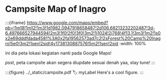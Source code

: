 # Campsite Map of Inagro

:::{iframe} https://www.google.com/maps/embed?pb=!1m18!1m12!1m3!1d1982.0947918658487!2d106.68213232202487!3d-6.497666527944594!2m3!1f0!2f0!3f0!3m2!1i1024!2i768!4f13.1!3m3!1m2!1s0x2e69dddfdada4581%3A0x2fa19562573ad7c2!2sForest%20Camp%20Inagro!5e0!3m2!1sen!2sid!4v1738130887576!5m2!1sen!2sid
:width: 100%

ini dia peta lokasi kegiatan nanti pada Google Maps!

*psst*, peta campsite akan segera diupdate sesuai denah yaa, stay tune!
:::

:::{figure} ../_static/campsite.pdf
:label: myLabel
Here's a cool figure.
:::
